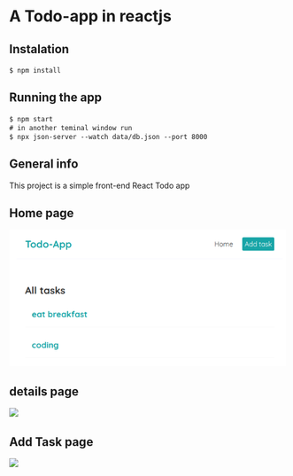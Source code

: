 # A Todo-app in reactjs

## Instalation
```bach
$ npm install
```

## Running the app

```bach
$ npm start
# in another teminal window run
$ npx json-server --watch data/db.json --port 8000
```

## General info
This project is a simple front-end React Todo app

## Home page
<img src="https://github.com/Pyt45/todo-app/blob/master/assest/home.png" width="500" />

## details page
<img src="https://github.com/Pyt45/todo-app/tree/master/assest/details.png" width="500" />

## Add Task page
<img src="https://github.com/Pyt45/todo-app/tree/master/assest/addTask.png" width="500" />
